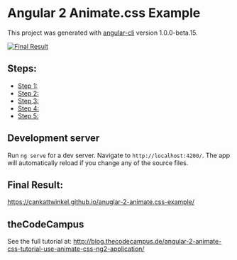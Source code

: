 # Angular 2 Animate.css Example

This project was generated with [angular-cli](https://github.com/angular/angular-cli) version 1.0.0-beta.15.

[![Final Result](http://fs5.directupload.net/images/161007/9lvrpr4l.gif)](https://cankattwinkel.github.io/anuglar-2-animate.css-example/)


## Steps:
* [Step 1:](https://github.com/CanKattwinkel/anuglar-2-animate.css-example/commit/2f78f5023e0cf2629b978d7bc34e5415e9734bd5)
* [Step 2:](https://github.com/CanKattwinkel/anuglar-2-animate.css-example/commit/e858635a1deaf9ba7923d40857b9585abfe34ef0)
* [Step 3:](https://github.com/CanKattwinkel/anuglar-2-animate.css-example/commit/97c18f7f305fc8b951f39ca32dbe26bb5a827315)
* [Step 4:](https://github.com/CanKattwinkel/anuglar-2-animate.css-example/commit/deb14f5afab5ff4325200d6caefaf729cf6f9ad0)
* [Step 5:](https://github.com/CanKattwinkel/anuglar-2-animate.css-example/commit/8cf6c646c3572f3c757a3c9cb7bbb11174a9076f)

## Development server
Run `ng serve` for a dev server. Navigate to `http://localhost:4200/`. The app will automatically reload if you change any of the source files.

## Final Result:

https://cankattwinkel.github.io/anuglar-2-animate.css-example/

## theCodeCampus
See the full tutorial at:
http://blog.thecodecampus.de/angular-2-animate-css-tutorial-use-animate-css-ng2-application/
